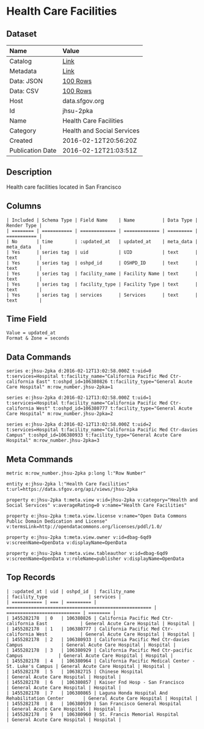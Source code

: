 # Health Care Facilities

## Dataset

| Name | Value |
| :--- | :---- |
| Catalog | [Link](https://catalog.data.gov/dataset/health-care-facilities-fb3ac) |
| Metadata | [Link](https://data.sfgov.org/api/views/jhsu-2pka) |
| Data: JSON | [100 Rows](https://data.sfgov.org/api/views/jhsu-2pka/rows.json?max_rows=100) |
| Data: CSV | [100 Rows](https://data.sfgov.org/api/views/jhsu-2pka/rows.csv?max_rows=100) |
| Host | data.sfgov.org |
| Id | jhsu-2pka |
| Name | Health Care Facilities |
| Category | Health and Social Services |
| Created | 2016-02-12T20:56:20Z |
| Publication Date | 2016-02-12T21:03:51Z |

## Description

Health care facilities located in San Francisco

## Columns

```ls
| Included | Schema Type | Field Name    | Name          | Data Type | Render Type |
| ======== | =========== | ============= | ============= | ========= | =========== |
| No       | time        | :updated_at   | updated_at    | meta_data | meta_data   |
| Yes      | series tag  | uid           | UID           | text      | text        |
| Yes      | series tag  | oshpd_id      | OSHPD_ID      | text      | text        |
| Yes      | series tag  | facility_name | Facility Name | text      | text        |
| Yes      | series tag  | facility_type | Facility Type | text      | text        |
| Yes      | series tag  | services      | Services      | text      | text        |
```

## Time Field

```ls
Value = updated_at
Format & Zone = seconds
```

## Data Commands

```ls
series e:jhsu-2pka d:2016-02-12T13:02:58.000Z t:uid=0 t:services=Hospital t:facility_name="California Pacific Med Ctr-california East" t:oshpd_id=106380826 t:facility_type="General Acute Care Hospital" m:row_number.jhsu-2pka=1

series e:jhsu-2pka d:2016-02-12T13:02:58.000Z t:uid=1 t:services=Hospital t:facility_name="California Pacific Med Ctr-california West" t:oshpd_id=106380777 t:facility_type="General Acute Care Hospital" m:row_number.jhsu-2pka=2

series e:jhsu-2pka d:2016-02-12T13:02:58.000Z t:uid=2 t:services=Hospital t:facility_name="California Pacific Med Ctr-davies Campus" t:oshpd_id=106380933 t:facility_type="General Acute Care Hospital" m:row_number.jhsu-2pka=3
```

## Meta Commands

```ls
metric m:row_number.jhsu-2pka p:long l:"Row Number"

entity e:jhsu-2pka l:"Health Care Facilities" t:url=https://data.sfgov.org/api/views/jhsu-2pka

property e:jhsu-2pka t:meta.view v:id=jhsu-2pka v:category="Health and Social Services" v:averageRating=0 v:name="Health Care Facilities"

property e:jhsu-2pka t:meta.view.license v:name="Open Data Commons Public Domain Dedication and License" v:termsLink=http://opendatacommons.org/licenses/pddl/1.0/

property e:jhsu-2pka t:meta.view.owner v:id=dbag-6qd9 v:screenName=OpenData v:displayName=OpenData

property e:jhsu-2pka t:meta.view.tableauthor v:id=dbag-6qd9 v:screenName=OpenData v:roleName=publisher v:displayName=OpenData
```

## Top Records

```ls
| :updated_at | uid | oshpd_id  | facility_name                                         | facility_type               | services | 
| =========== | === | ========= | ===================================================== | =========================== | ======== | 
| 1455282178  | 0   | 106380826 | California Pacific Med Ctr-california East            | General Acute Care Hospital | Hospital | 
| 1455282178  | 1   | 106380777 | California Pacific Med Ctr-california West            | General Acute Care Hospital | Hospital | 
| 1455282178  | 2   | 106380933 | California Pacific Med Ctr-davies Campus              | General Acute Care Hospital | Hospital | 
| 1455282178  | 3   | 106380929 | California Pacific Med Ctr-pacific Campus             | General Acute Care Hospital | Hospital | 
| 1455282178  | 4   | 106380964 | California Pacific Medical Center - St. Luke's Campus | General Acute Care Hospital | Hospital | 
| 1455282178  | 5   | 106382715 | Chinese Hospital                                      | General Acute Care Hospital | Hospital | 
| 1455282178  | 6   | 106380857 | Kaiser Fnd Hosp - San Francisco                       | General Acute Care Hospital | Hospital | 
| 1455282178  | 7   | 106380865 | Laguna Honda Hospital And Rehabilitation Center       | General Acute Care Hospital | Hospital | 
| 1455282178  | 8   | 106380939 | San Francisco General Hospital                        | General Acute Care Hospital | Hospital | 
| 1455282178  | 9   | 106380960 | St. Francis Memorial Hospital                         | General Acute Care Hospital | Hospital | 
```